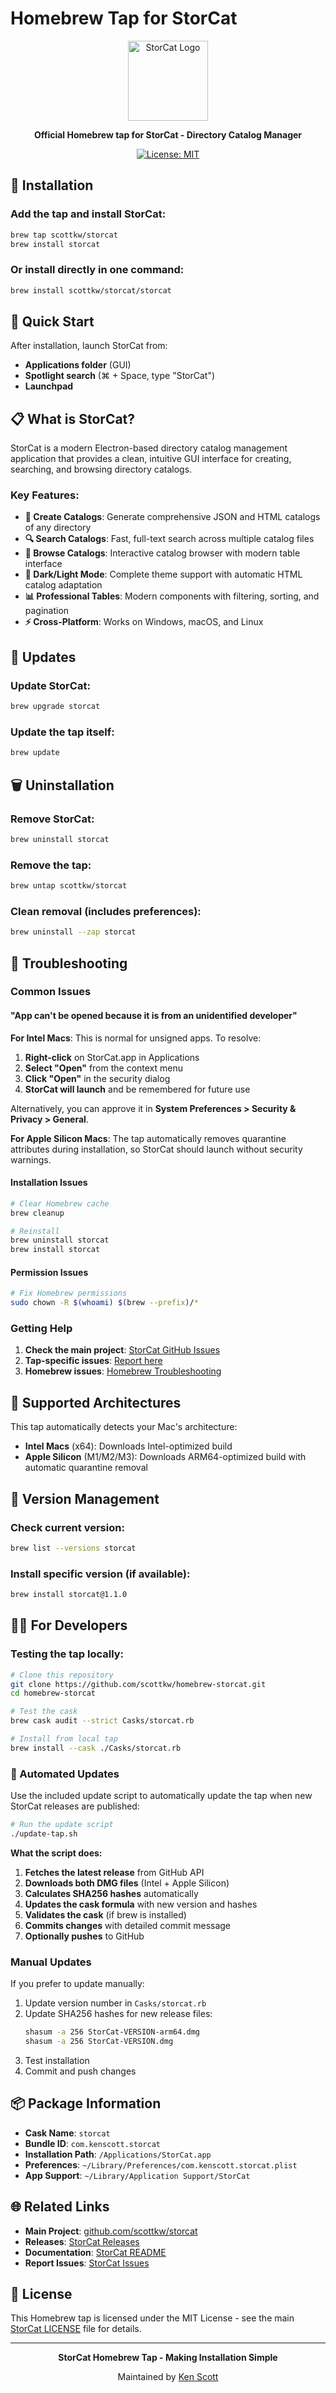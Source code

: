 # Homebrew Tap for StorCat

<div align="center">
  <img src="https://raw.githubusercontent.com/scottkw/storcat/main/build/icons/storcat-logo.png" alt="StorCat Logo" width="128" height="128">
  
  **Official Homebrew tap for StorCat - Directory Catalog Manager**
  
  [![License: MIT](https://img.shields.io/badge/License-MIT-yellow.svg)](https://opensource.org/licenses/MIT)
</div>

## 🍺 Installation

### Add the tap and install StorCat:
```bash
brew tap scottkw/storcat
brew install storcat
```

### Or install directly in one command:
```bash
brew install scottkw/storcat/storcat
```

## 🚀 Quick Start

After installation, launch StorCat from:
- **Applications folder** (GUI)
- **Spotlight search** (⌘ + Space, type "StorCat")
- **Launchpad**

## 📋 What is StorCat?

StorCat is a modern Electron-based directory catalog management application that provides a clean, intuitive GUI interface for creating, searching, and browsing directory catalogs.

### Key Features:
- **📁 Create Catalogs**: Generate comprehensive JSON and HTML catalogs of any directory
- **🔍 Search Catalogs**: Fast, full-text search across multiple catalog files  
- **📂 Browse Catalogs**: Interactive catalog browser with modern table interface
- **🌙 Dark/Light Mode**: Complete theme support with automatic HTML catalog adaptation
- **📊 Professional Tables**: Modern components with filtering, sorting, and pagination
- **⚡ Cross-Platform**: Works on Windows, macOS, and Linux

## 🔄 Updates

### Update StorCat:
```bash
brew upgrade storcat
```

### Update the tap itself:
```bash
brew update
```

## 🗑️ Uninstallation

### Remove StorCat:
```bash
brew uninstall storcat
```

### Remove the tap:
```bash
brew untap scottkw/storcat
```

### Clean removal (includes preferences):
```bash
brew uninstall --zap storcat
```

## 🔧 Troubleshooting

### Common Issues

#### "App can't be opened because it is from an unidentified developer"
**For Intel Macs**: This is normal for unsigned apps. To resolve:

1. **Right-click** on StorCat.app in Applications
2. **Select "Open"** from the context menu
3. **Click "Open"** in the security dialog
4. **StorCat will launch** and be remembered for future use

Alternatively, you can approve it in **System Preferences > Security & Privacy > General**.

**For Apple Silicon Macs**: The tap automatically removes quarantine attributes during installation, so StorCat should launch without security warnings.

#### Installation Issues
```bash
# Clear Homebrew cache
brew cleanup

# Reinstall
brew uninstall storcat
brew install storcat
```

#### Permission Issues
```bash
# Fix Homebrew permissions
sudo chown -R $(whoami) $(brew --prefix)/*
```

### Getting Help

1. **Check the main project**: [StorCat GitHub Issues](https://github.com/scottkw/storcat/issues)
2. **Tap-specific issues**: [Report here](https://github.com/scottkw/homebrew-storcat/issues)
3. **Homebrew issues**: [Homebrew Troubleshooting](https://docs.brew.sh/Troubleshooting)

## 📁 Supported Architectures

This tap automatically detects your Mac's architecture:
- **Intel Macs** (x64): Downloads Intel-optimized build
- **Apple Silicon** (M1/M2/M3): Downloads ARM64-optimized build with automatic quarantine removal

## 🔄 Version Management

### Check current version:
```bash
brew list --versions storcat
```

### Install specific version (if available):
```bash
brew install storcat@1.1.0
```

## 🧑‍💻 For Developers

### Testing the tap locally:
```bash
# Clone this repository
git clone https://github.com/scottkw/homebrew-storcat.git
cd homebrew-storcat

# Test the cask
brew cask audit --strict Casks/storcat.rb

# Install from local tap
brew install --cask ./Casks/storcat.rb
```

### 🚀 Automated Updates

Use the included update script to automatically update the tap when new StorCat releases are published:

```bash
# Run the update script
./update-tap.sh
```

**What the script does:**
1. **Fetches the latest release** from GitHub API
2. **Downloads both DMG files** (Intel + Apple Silicon)
3. **Calculates SHA256 hashes** automatically
4. **Updates the cask formula** with new version and hashes
5. **Validates the cask** (if brew is installed)
6. **Commits changes** with detailed commit message
7. **Optionally pushes** to GitHub

### Manual Updates

If you prefer to update manually:
1. Update version number in `Casks/storcat.rb`
2. Update SHA256 hashes for new release files:
   ```bash
   shasum -a 256 StorCat-VERSION-arm64.dmg
   shasum -a 256 StorCat-VERSION.dmg
   ```
3. Test installation
4. Commit and push changes

## 📦 Package Information

- **Cask Name**: `storcat`
- **Bundle ID**: `com.kenscott.storcat`
- **Installation Path**: `/Applications/StorCat.app`
- **Preferences**: `~/Library/Preferences/com.kenscott.storcat.plist`
- **App Support**: `~/Library/Application Support/StorCat`

## 🌐 Related Links

- **Main Project**: [github.com/scottkw/storcat](https://github.com/scottkw/storcat)
- **Releases**: [StorCat Releases](https://github.com/scottkw/storcat/releases)
- **Documentation**: [StorCat README](https://github.com/scottkw/storcat#readme)
- **Report Issues**: [StorCat Issues](https://github.com/scottkw/storcat/issues)

## 📄 License

This Homebrew tap is licensed under the MIT License - see the main [StorCat LICENSE](https://github.com/scottkw/storcat/blob/main/LICENSE) file for details.

---

<div align="center">
  <p><strong>StorCat Homebrew Tap - Making Installation Simple</strong></p>
  <p>Maintained by <a href="https://github.com/scottkw">Ken Scott</a></p>
</div>